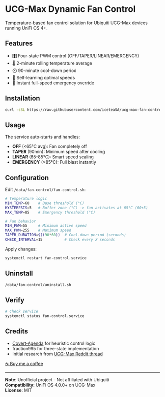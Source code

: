 # UCG-Max Dynamic Fan Control

Temperature-based fan control solution for Ubiquiti UCG-Max devices running UniFi OS 4+.

## Features
- 🎛️ Four-state PWM control (OFF/TAPER/LINEAR/EMERGENCY)
- 🌡️ 2-minute rolling temperature average
- ⏲️ 90-minute cool-down period
- 🔄 Self-learning optimal speeds
- 🚨 Instant full-speed emergency override

## Installation
```bash
curl -sSL https://raw.githubusercontent.com/iceteaSA/ucg-max-fan-control/main/install.sh | sh
```

## Usage
The service auto-starts and handles:
- **OFF** (<65°C avg): Fan completely off
- **TAPER** (90min): Minimum speed after cooling
- **LINEAR** (65-85°C): Smart speed scaling
- **EMERGENCY** (>85°C): Full blast instantly

## Configuration
Edit `/data/fan-control/fan-control.sh`:
```bash
# Temperature logic
MIN_TEMP=60    # Base threshold (°C)
HYSTERESIS=5   # Buffer zone (°C) -> fan activates at 65°C (60+5)
MAX_TEMP=85    # Emergency threshold (°C)

# Fan behavior
MIN_PWM=55     # Minimum active speed
MAX_PWM=255    # Maximum speed
TAPER_DURATION=$((90*60))  # Cool-down period (seconds)
CHECK_INTERVAL=15          # Check every X seconds
```

Apply changes:
```bash
systemctl restart fan-control.service
```

## Uninstall
```bash
/data/fan-control/uninstall.sh
```

## Verify
```bash
# Check service
systemctl status fan-control.service
```

## Credits
- [Covert-Agenda](https://www.reddit.com/user/Covert-Agenda/) for heuristic control logic
- fraction995 for three-state implementation
- Initial research from [UCG-Max Reddit thread](https://www.reddit.com/r/Ubiquiti/comments/1fr8xyt/control_the_temperature_of_ucgmax/)

[☕ Buy me a coffee](https://ko-fi.com/H2H719VB0U)

---

**Note**: Unofficial project - Not affiliated with Ubiquiti  
**Compatibility**: UniFi OS 4.0.0+ on UCG-Max  
**License**: MIT
